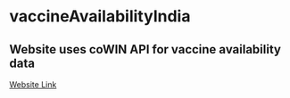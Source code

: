 # vaccineAvailabilityIndia
## Website uses coWIN API for vaccine availability data 
[Website Link](https://vaccineavailabilityindia.herokuapp.com/)
